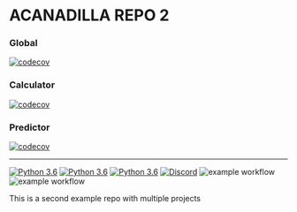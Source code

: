# ACANADILLA REPO 2
### Global
[![codecov](https://codecov.io/gh/acanadil/testing-2/graph/badge.svg?token=MWKQAIMYS3)](https://codecov.io/gh/acanadil/testing-2)

### Calculator
[![codecov](https://codecov.io/gh/acanadil/testing-2/graph/badge.svg?token=MWKQAIMYS3&flag=calculator)](https://codecov.io/gh/acanadil/testing-2)

### Predictor
[![codecov](https://codecov.io/gh/acanadil/testing-2/graph/badge.svg?token=MWKQAIMYS3&flag=predictor)](https://codecov.io/gh/acanadil/testing-2)

---
[![Python 3.6](https://img.shields.io/badge/python-3.9-blue.svg)](https://www.python.org/downloads/release/python-360/)
[![Python 3.6](https://img.shields.io/badge/python-3.10-blue.svg)](https://www.python.org/downloads/release/python-360/)
[![Python 3.6](https://img.shields.io/badge/python-3.11-blue.svg)](https://www.python.org/downloads/release/python-360/)
[![Discord](https://img.shields.io/badge/Discord-%235865F2.svg?style=for-the-badge&logo=discord&logoColor=white)](https://discord.gg/BC8xnbXq)
![example workflow](https://github.com/acanadil/testing-2/actions/workflows/calculator-package.yml/badge.svg?event=push)
![example workflow](https://github.com/acanadil/testing-2/actions/workflows/predictor-package.yml/badge.svg?event=push)

This is a second example repo with multiple projects

